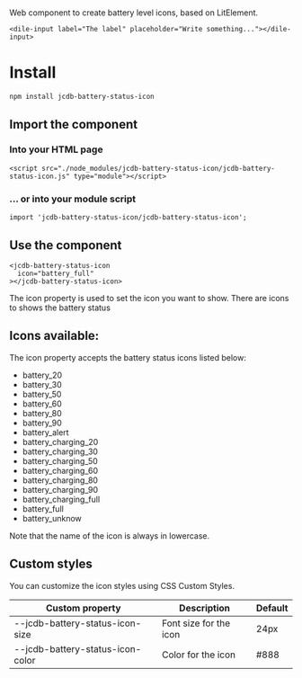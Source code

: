# <jcdb-battery-status-icon>

Web component to create battery level icons, based on LitElement.
```
<dile-input label="The label" placeholder="Write something..."></dile-input>
```

# Install

```
npm install jcdb-battery-status-icon
```

## Import the component

### Into your HTML page

```
<script src="./node_modules/jcdb-battery-status-icon/jcdb-battery-status-icon.js" type="module"></script>
```

### ... or into your module script

```
import 'jcdb-battery-status-icon/jcdb-battery-status-icon';
```
## Use the component

```
<jcdb-battery-status-icon
  icon="battery_full"
></jcdb-battery-status-icon>
```

The icon property is used to set the icon you want to show. There are icons to shows the battery status

## Icons available:

The icon property accepts the battery status icons listed below: 

- battery_20
- battery_30
- battery_50
- battery_60
- battery_80
- battery_90
- battery_alert
- battery_charging_20
- battery_charging_30
- battery_charging_50
- battery_charging_60
- battery_charging_80
- battery_charging_90
- battery_charging_full
- battery_full
- battery_unknow

Note that the name of the icon is always in lowercase.

## Custom styles

You can customize the icon styles using CSS Custom Styles.

Custom property | Description | Default
----------------|-------------|---------
--jcdb-battery-status-icon-size | Font size for the icon | 24px
--jcdb-battery-status-icon-color | Color for the icon | #888